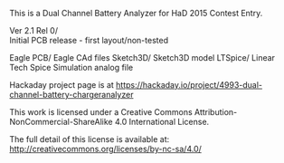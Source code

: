 This is a Dual Channel Battery Analyzer for HaD 2015 Contest Entry.

Ver 2.1 Rel 0/	
Initial PCB release - first layout/non-tested

  Eagle PCB/
Eagle CAd files
  Sketch3D/
Sketch3D model
  LTSpice/
Linear Tech Spice Simulation analog file

Hackaday project page is at 
https://hackaday.io/project/4993-dual-channel-battery-chargeranalyzer

This work is licensed under a Creative Commons Attribution-
NonCommercial-ShareAlike 4.0 International License.

The full detail of this license is available at: 
http://creativecommons.org/licenses/by-nc-sa/4.0/

